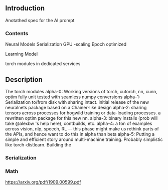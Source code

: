 ## Introduction


Anotathed spec for the AI prompt 

### Contents 

Neural Models
Serialization 
GPU -scaling 
Epoch optimized 



Learning Model 

torch modules in dedicated services 

## Description

The torch modules
alpha-0: Working versions of torch, cutorch, nn, cunn, optim fully unit tested with seamless numpy conversions
alpha-1: Serialization to/from disk with sharing intact. initial release of the new neuralnets package based on a Chainer-like design
alpha-2: sharing tensors across processes for hogwild training or data-loading processes. a rewritten optim package for this new nn.
alpha-3: binary installs (prob will take @alexbw 's help here), contbuilds, etc.
alpha-4: a ton of examples across vision, nlp, speech, RL -- this phase might make us rethink parts of the APIs, and hence want to do this in alpha than beta
alpha-5: Putting a simple and efficient story around multi-machine training. Probably simplistic like torch-distlearn. Building the 


### Serialization 



### Math

https://arxiv.org/pdf/1909.00599.pdf

